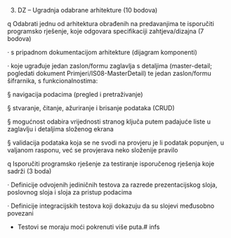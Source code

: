 3. DZ – Ugradnja odabrane arhitekture (10 bodova)

q Odabrati jednu od arhitektura obrađenih na predavanjima te isporučiti programsko rješenje, koje odgovara specifikaciji zahtjeva/dizajna (7 bodova)

· s pripadnom dokumentacijom arhitekture (dijagram komponenti)

· koje ugrađuje jedan zaslon/formu zaglavlja s detaljima (master-detail; pogledati dokument Primjeri/IS08-MasterDetail) te jedan zaslon/formu šifrarnika, s funkcionalnostima:

§ navigacija podacima (pregled i pretraživanje)

§ stvaranje, čitanje, ažuriranje i brisanje podataka (CRUD)

§ mogućnost odabira vrijednosti stranog ključa putem padajuće liste u zaglavlju i detaljima složenog ekrana

§ validacija podataka koja se ne svodi na provjeru je li podatak popunjen, u valjanom rasponu, već se provjerava neko složenije pravilo

q Isporučiti programsko rješenje za testiranje isporučenog rješenja koje sadrži (3 boda)

· Definicije odvojenih jediničnih testova za razrede prezentacijskog sloja, poslovnog sloja i sloja za pristup podacima

· Definicije integracijskih testova koji dokazuju da su slojevi međusobno povezani

* Testovi se moraju moći pokrenuti više puta.# infs
